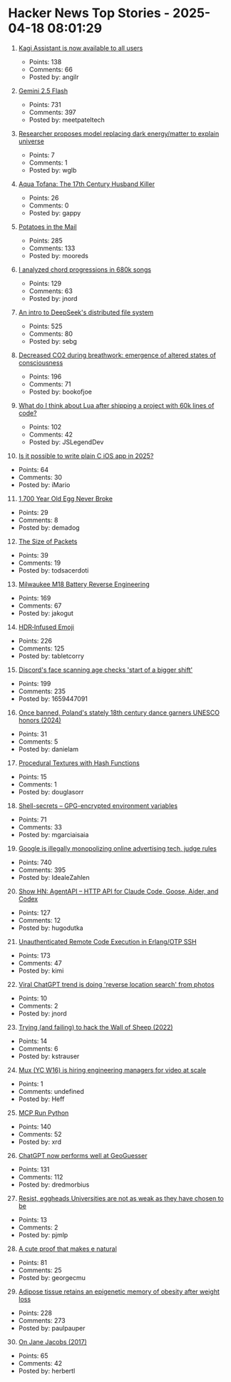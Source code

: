 # Hacker News Top Stories - 2025-04-18 08:01:29

1. [Kagi Assistant is now available to all users](https://blog.kagi.com/assistant-for-all)
   - Points: 138
   - Comments: 66
   - Posted by: angilr

2. [Gemini 2.5 Flash](https://developers.googleblog.com/en/start-building-with-gemini-25-flash/)
   - Points: 731
   - Comments: 397
   - Posted by: meetpateltech

3. [Researcher proposes model replacing dark energy/matter to explain universe](https://phys.org/news/2025-04-dark-energy-nature-universe.html)
   - Points: 7
   - Comments: 1
   - Posted by: wglb

4. [Aqua Tofana: The 17th Century Husband Killer](https://www.amusingplanet.com/2025/04/aqua-tofana-17th-century-husband-killer.html)
   - Points: 26
   - Comments: 0
   - Posted by: gappy

5. [Potatoes in the Mail](https://facts.usps.com/mailing-potatoes/)
   - Points: 285
   - Comments: 133
   - Posted by: mooreds

6. [I analyzed chord progressions in 680k songs](https://www.cantgetmuchhigher.com/p/i-analyzed-chord-progressions-in)
   - Points: 129
   - Comments: 63
   - Posted by: jnord

7. [An intro to DeepSeek's distributed file system](https://maknee.github.io/blog/2025/3FS-Performance-Journal-1/)
   - Points: 525
   - Comments: 80
   - Posted by: sebg

8. [Decreased CO2 during breathwork: emergence of altered states of consciousness](https://www.nature.com/articles/s44271-025-00247-0)
   - Points: 196
   - Comments: 71
   - Posted by: bookofjoe

9. [What do I think about Lua after shipping a project with 60k lines of code?](https://blog.luden.io/what-do-i-think-about-lua-after-shipping-a-project-with-60-000-lines-of-code-bf72a1328733)
   - Points: 102
   - Comments: 42
   - Posted by: JSLegendDev

10. [Is it possible to write plain C iOS app in 2025?](undefined)
   - Points: 64
   - Comments: 30
   - Posted by: iMario

11. [1,700 Year Old Egg Never Broke](https://www.atlasobscura.com/articles/liquid-inside-ancient-egg)
   - Points: 29
   - Comments: 8
   - Posted by: demadog

12. [The Size of Packets](https://www.potaroo.net/ispcol/2024-10/packet-sizes.html)
   - Points: 39
   - Comments: 19
   - Posted by: todsacerdoti

13. [Milwaukee M18 Battery Reverse Engineering](https://quagmirerepair.com/milwaukee-m18-battery-reverse-engineering)
   - Points: 169
   - Comments: 67
   - Posted by: jakogut

14. [HDR‑Infused Emoji](https://sharpletters.net/2025/04/16/hdr-emoji/)
   - Points: 226
   - Comments: 125
   - Posted by: tabletcorry

15. [Discord's face scanning age checks 'start of a bigger shift'](https://www.bbc.com/news/articles/cjr75wypg0vo)
   - Points: 199
   - Comments: 235
   - Posted by: 1659447091

16. [Once banned, Poland's stately 18th century dance garners UNESCO honors (2024)](https://apnews.com/article/poland-unesco-heritage-polonaise-dance-culture-be337d9a1941d404f6ef1a1cee364e22)
   - Points: 31
   - Comments: 5
   - Posted by: danielam

17. [Procedural Textures with Hash Functions](https://douglasorr.github.io/2025-04-hash-textures/article.html)
   - Points: 15
   - Comments: 1
   - Posted by: douglasorr

18. [Shell-secrets – GPG-encrypted environment variables](https://github.com/waj/shell-secrets)
   - Points: 71
   - Comments: 33
   - Posted by: mgarciaisaia

19. [Google is illegally monopolizing online advertising tech, judge rules](https://www.nytimes.com/2025/04/17/technology/google-ad-tech-antitrust-ruling.html)
   - Points: 740
   - Comments: 395
   - Posted by: IdealeZahlen

20. [Show HN: AgentAPI – HTTP API for Claude Code, Goose, Aider, and Codex](https://github.com/coder/agentapi)
   - Points: 127
   - Comments: 12
   - Posted by: hugodutka

21. [Unauthenticated Remote Code Execution in Erlang/OTP SSH](https://nvd.nist.gov/vuln/detail/CVE-2025-32433)
   - Points: 173
   - Comments: 47
   - Posted by: kimi

22. [Viral ChatGPT trend is doing 'reverse location search' from photos](https://techcrunch.com/2025/04/17/the-latest-viral-chatgpt-trend-is-doing-reverse-location-search-from-photos/)
   - Points: 10
   - Comments: 2
   - Posted by: jnord

23. [Trying (and failing) to hack the Wall of Sheep (2022)](https://honeypot.net/2022/08/21/trying-and-failing.html)
   - Points: 14
   - Comments: 6
   - Posted by: kstrauser

24. [Mux (YC W16) is hiring engineering managers for video at scale](https://mux.com/jobs?j=em)
   - Points: 1
   - Comments: undefined
   - Posted by: Heff

25. [MCP Run Python](https://github.com/pydantic/pydantic-ai/tree/main/mcp-run-python)
   - Points: 140
   - Comments: 52
   - Posted by: xrd

26. [ChatGPT now performs well at GeoGuesser](https://flausch.social/@piegames/114352447253793517)
   - Points: 131
   - Comments: 112
   - Posted by: dredmorbius

27. [Resist, eggheads Universities are not as weak as they have chosen to be](https://arstechnica.com/culture/2025/04/resist-eggheads-universities-are-not-as-weak-as-they-have-chosen-to-be/)
   - Points: 13
   - Comments: 2
   - Posted by: pjmlp

28. [A cute proof that makes e natural](https://www.poshenloh.com/e/)
   - Points: 81
   - Comments: 25
   - Posted by: georgecmu

29. [Adipose tissue retains an epigenetic memory of obesity after weight loss](https://www.nature.com/articles/s41586-024-08165-7)
   - Points: 228
   - Comments: 273
   - Posted by: paulpauper

30. [On Jane Jacobs (2017)](https://salmagundi.skidmore.edu/articles/75-on-jane-jacobs)
   - Points: 65
   - Comments: 42
   - Posted by: herbertl

